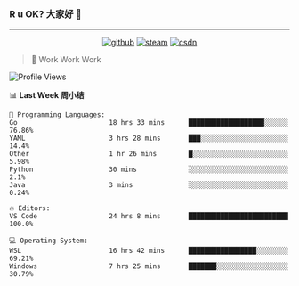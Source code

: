 ### R u OK? 大家好 👋

___

<p align="center">
  <a href="https://bigkjp97.github.io/"><img src="https://img.shields.io/badge/-GitPage-lightgrey" alt="github"></a>
  <a href="https://steamcommunity.com/id/bigkjp/"><img src="https://img.shields.io/badge/-Steam-black" alt="steam"></a>
  <a href="https://blog.csdn.net/qq_38986088"><img src="https://img.shields.io/badge/CSDN-cf000e" alt="csdn"></a>
</p>

> 🧟 Work Work Work

<!--START_SECTION:kjp readme-->
![Profile Views](http://img.shields.io/badge/Mi%20Amigos%E2%99%82%EF%B8%8F-0-ff69b4)

📊 **Last Week 周小结** 

```text
💬 Programming Languages: 
Go                       18 hrs 33 mins      ███████████████████░░░░░░   76.86% 
YAML                     3 hrs 28 mins       ███░░░░░░░░░░░░░░░░░░░░░░   14.4% 
Other                    1 hr 26 mins        █░░░░░░░░░░░░░░░░░░░░░░░░   5.98% 
Python                   30 mins             ░░░░░░░░░░░░░░░░░░░░░░░░░   2.1% 
Java                     3 mins              ░░░░░░░░░░░░░░░░░░░░░░░░░   0.24%

🔥 Editors: 
VS Code                  24 hrs 8 mins       █████████████████████████   100.0%

💻 Operating System: 
WSL                      16 hrs 42 mins      █████████████████░░░░░░░░   69.21% 
Windows                  7 hrs 25 mins       ███████░░░░░░░░░░░░░░░░░░   30.79%

```


<!--END_SECTION:kjp readme-->

<!--
**bigkjp97/bigkjp97** is a ✨ _special_ ✨ repository because its `README.md` (this file) appears on your GitHub profile.

Here are some ideas to get you started:

- 🔭 I’m currently working on ...
- 🌱 I’m currently learning ...
- 👯 I’m looking to collaborate on ...
- 🤔 I’m looking for help with ...
- 💬 Ask me about ...
- 📫 How to reach me: ...
- 😄 Pronouns: ...
- ⚡ Fun fact: ... -->
